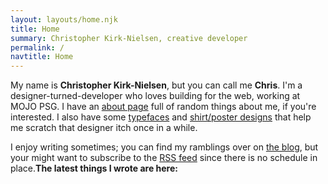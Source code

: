 ```yaml
---
layout: layouts/home.njk
title: Home
summary: Christopher Kirk-Nielsen, creative developer
permalink: /
navtitle: Home
---
```


My name is **Christopher Kirk-Nielsen**, but you can call me **Chris**. I'm a designer-turned-developer who loves building for the web, working at MOJO PSG. I have an [about page](/about/) full of random things about me, if you're interested. I also have some [typefaces](/fonts) and [shirt/poster designs](/designs) that help me scratch that designer itch once in a while.

I enjoy writing sometimes; you can find my ramblings over on [the blog](/blog/), but your might want to subscribe to the [RSS feed](/rss.xml) since there is no schedule in place.**The latest things I wrote are here:**
